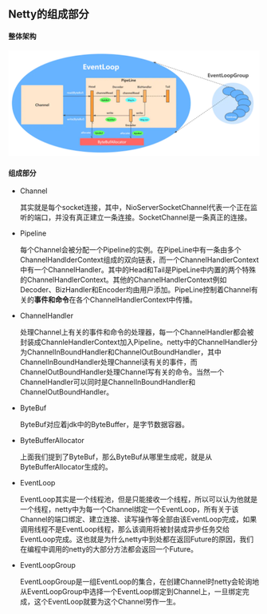 ## Netty的组成部分



#### 整体架构

![avatar](../images/111.webp)

#### 组成部分

- Channel

  其实就是每个socket连接，其中，NioServerSocketChannel代表一个正在监听的端口，并没有真正建立一条连接。SocketChannel是一条真正的连接。

- Pipeline

  每个Channel会被分配一个Pipeline的实例。在PipeLine中有一条由多个ChannelHandlderContext组成的双向链表，而一个ChannelHandlerContext中有一个ChannelHandler。其中的Head和Tail是PipeLine中内置的两个特殊的ChannelHandlerContext。其他的ChannelHandlerContext例如Decoder、BizHandler和Encoder均由用户添加。PipeLine控制着Channel有关的**事件和命令**在各个ChannelHandlerContext中传播。

- ChannelHandler

  处理Channel上有关的事件和命令的处理器，每一个ChannelHandler都会被封装成ChannleHandlerContext加入Pipeline。netty中的ChannelHandler分为ChannelInBoundHandler和ChannelOutBoundHandler，其中ChannelInBoundHandler处理Channel读有关的事件，而ChannelOutBoundHandler处理Channel写有关的命令。当然一个ChannelHandler可以同时是ChannelInBoundHandler和ChannelOutBoundHandler。

- ByteBuf

  ByteBuf对应着jdk中的ByteBuffer，是字节数据容器。

- ByteBufferAllocator

  上面我们提到了ByteBuf，那么ByteBuf从哪里生成呢，就是从ByteBufferAllocator生成的。

- EventLoop

  EventLoop其实是一个线程池，但是只能接收一个线程，所以可以认为他就是一个线程，netty中为每一个Channel绑定一个EventLoop，所有关于该Channel的端口绑定、建立连接、读写操作等全部由该EventLoop完成，如果调用线程不是EventLoop线程，那么该调用将被封装成异步任务交给EventLoop完成。这也就是为什么netty中到处都在返回Future的原因，我们在编程中调用的netty的大部分方法都会返回一个Future。

- EventLoopGroup

  EventLoopGroup是一组EventLoop的集合，在创建Channel时netty会轮询地从EventLoopGroup中选择一个EventLoop绑定到Channel上，一旦绑定完成，这个EventLoop就要为这个Channel劳作一生。